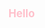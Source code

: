<!DOCTYPE html>
<html>
  <body>
    <h1 style="color: pink; font-size: 120%;">Hello</h1>
  </body>
  </html>
